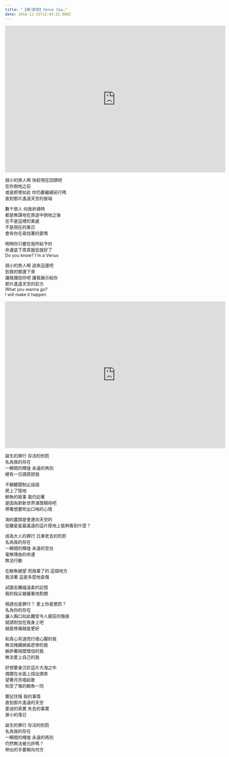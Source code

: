 ```yaml
---
title: "【譯/歌詞】Venus Say…"
date: 2018-12-25T12:43:22.000Z
---
```


<iframe width="720" height="480" src="https://www.youtube.com/embed/e3pJIl4zHdo" frameborder="0" allow="accelerometer; autoplay; clipboard-write; encrypted-media; gyroscope; picture-in-picture" allowfullscreen></iframe>

弱小的旅人啊 快趁現在回頭吧
<br>在你倒地之前
<br>或是即使如此 你仍要繼續前行嗎
<br>直到那片遙遠天空的彼端

數千旅人 向我祈禱時
<br>都是無謀地在旅途中倒地之後
<br>在不是這裡的某處
<br>不是現在的某日
<br>會有你在尋找著的愛嗎

明明你只要在我所給予的
<br>命運底下乖乖服從就好了
<br>Do you know? I'm a Venus

弱小的旅人啊 過來這邊吧
<br>到我的膝邊下來
<br>讓我擁抱你吧 讓我展示給你
<br>那片遙遠天空的前方
<br>What you wanna go?
<br>I will make it happen

<iframe width="720" height="480" src="https://www.youtube.com/embed/co2gAPZEMwM" frameborder="0" allow="accelerometer; autoplay; clipboard-write; encrypted-media; gyroscope; picture-in-picture" allowfullscreen></iframe>

誕生的罪行 存活的刑罰
<br>名為我的存在
<br>一瞬間的輝煌 永遠的再別
<br>總有一日請原諒我

不願聽聞制止話語
<br>爬上了陸地
<br>鯨魚的故事 風仍記著
<br>是因為對新世界滿懷期待吧
<br>帶著想要吹出口哨的心情

海的盡頭是會連向天空的
<br>從離星星最遙遠的這片陸地上能夠看到什麼？

成為大人的罪行 日漸老去的刑罰
<br>名為我的存在
<br>一瞬間的輝煌 永遠的空白
<br>毫無理由的命運
<br>無法行動

在鯨魚絕望 而捨棄了的 這個地方
<br>我活著 這是多麼地哀傷

試圖去觸碰溫柔的記憶
<br>我的指尖被嚴重地割開

相遇也是罪行？ 愛上你是懲罰？
<br>名為你的存在
<br>讓人胸口如此難受令人瘋狂的傷痕
<br>就請附加在我身上吧
<br>越是疼痛越是更好

和真心背道而行壞心腸的我
<br>無法掩藏嫉妬悲慘的我
<br>嫉妒著隔壁情侶的我
<br>無法愛上自己的我

好想要身沉於這片大海之中
<br>偶爾在水面上探出頭來
<br>望著月亮唱起歌
<br>和受了傷的鯨魚一同

要記住哦 我的事情
<br>直到那片遙遠的天空
<br>愛過的真實 失去的事實
<br>渺小的落日

誕生的罪行 存活的刑罰
<br>名為我的存在
<br>一瞬間的輝煌 永遠的再別
<br>仍然無法被允許嗎？
<br>伸出的手要朝向何方
